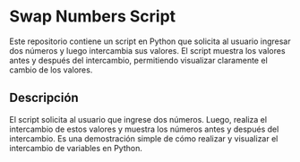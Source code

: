 # Swap Numbers Script

Este repositorio contiene un script en Python que solicita al usuario ingresar dos números y luego intercambia sus valores. El script muestra los valores antes y después del intercambio, permitiendo visualizar claramente el cambio de los valores.

## Descripción

El script solicita al usuario que ingrese dos números. Luego, realiza el intercambio de estos valores y muestra los números antes y después del intercambio. Es una demostración simple de cómo realizar y visualizar el intercambio de variables en Python.
